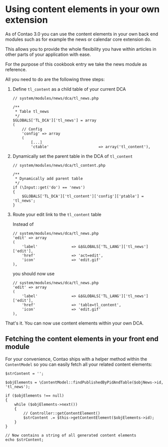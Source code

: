 # Using content elements in your own extension

As of Contao 3.0 you can use the content elements in your own back end modules
such as for example the news or calendar core extension do.

This allows you to provide the whole flexibility you have within articles in
other parts of your application with ease.

For the purpose of this cookbook entry we take the news module as reference.

All you need to do are the following three steps:

1. Define `tl_content` as a child table of your current DCA

    ``` {.php}
    // system/modules/news/dca/tl_news.php
    
    /**
     * Table tl_news
     */
    $GLOBALS['TL_DCA']['tl_news'] = array
    (
        // Config
        'config' => array
        (
            [...]
            'ctable'                      => array('tl_content'),
    ```

2. Dynamically set the parent table in the DCA of `tl_content`

    ``` {.php}
    // system/modules/news/dca/tl_content.php
    
    /**
     * Dynamically add parent table
     */
    if (\Input::get('do') == 'news')
    {
        $GLOBALS['TL_DCA']['tl_content']['config']['ptable'] = 'tl_news';
    }
    ```

3. Route your edit link to the `tl_content` table

    Instead of

    ``` {.php}
    // system/modules/news/dca/tl_news.php
    'edit' => array
    (
        'label'               => &$GLOBALS['TL_LANG']['tl_news']['edit'],
        'href'                => 'act=edit',
        'icon'                => 'edit.gif'
    ),
    ```

    you should now use

    ``` {.php}
    // system/modules/news/dca/tl_news.php
    'edit' => array
    (
        'label'               => &$GLOBALS['TL_LANG']['tl_news']['edit'],
        'href'                => 'table=tl_content',
        'icon'                => 'edit.gif'
    ),
    ```

That's it. You can now use content elements within your own DCA.


## Fetching the content elements in your front end module

For your convenience, Contao ships with a helper method within the
`ContentModel` so you can easily fetch all your related content elements:

``` {.php}
$strContent = '';

$objElements = \ContentModel::findPublishedByPidAndTable($objNews->id, 'tl_news');

if ($objElements !== null)
{
    while ($objElements->next())
    {
        // Controller::getContentElement()
        $strContent .= $this->getContentElement($objElements->id);
    }
}

// Now contains a string of all generated content elements
echo $strContent;
```
